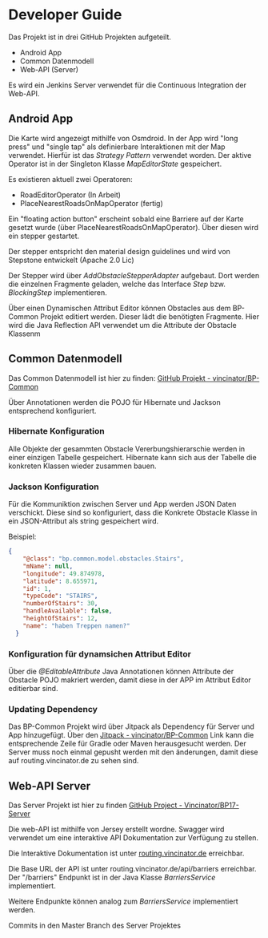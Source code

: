 # Developer Guide

Das Projekt ist in drei GitHub Projekten aufgeteilt. 
- Android App
- Common Datenmodell 
- Web-API (Server)

Es wird ein Jenkins Server verwendet für die Continuous Integration der Web-API.


## Android App

Die Karte wird angezeigt mithilfe von Osmdroid. In der App wird "long press" und "single tap" als definierbare Interaktionen mit der Map verwendet. Hierfür ist das *Strategy Pattern* verwendet worden. Der aktive Operator ist in der Singleton Klasse *MapEditorState* gespeichert.

Es existieren aktuell zwei Operatoren:
- RoadEditorOperator (In Arbeit)
- PlaceNearestRoadsOnMapOperator (fertig)


Ein "floating action button" erscheint sobald eine Barriere auf der Karte gesetzt wurde (über PlaceNearestRoadsOnMapOperator). Über diesen wird ein stepper gestartet.

Der stepper entspricht den material design guidelines und wird von Stepstone entwickelt (Apache 2.0 Lic)

Der Stepper wird über *AddObstacleStepperAdapter* aufgebaut. Dort werden die einzelnen Fragmente geladen, welche das Interface *Step* bzw. *BlockingStep* implementieren. 

Über einen Dynamischen Attribut Editor können Obstacles aus dem BP-Common Projekt editiert werden. Dieser lädt die benötigten Fragmente. Hier wird die Java Reflection API verwendet um die Attribute der Obstacle Klassenm 

## Common Datenmodell

Das Common Datenmodell ist hier zu finden: [GitHub Projekt - vincinator/BP-Common](https://github.com/Vincinator/BP-common)

Über Annotationen werden die POJO für Hibernate und Jackson entsprechend konfiguriert. 

### Hibernate Konfiguration
Alle Objekte der gesammten Obstacle Vererbungshierarschie werden in einer einzigen Tabelle gespeichert. 
Hibernate kann sich aus der Tabelle die konkreten Klassen wieder zusammen bauen. 


### Jackson Konfiguration

Für die Kommuniktion zwischen Server und App werden JSON Daten verschickt. Diese sind so konfiguriert, dass die Konkrete Obstacle Klasse in ein JSON-Attribut als string gespeichert wird.

Beispiel:
```JSON
{
    "@class": "bp.common.model.obstacles.Stairs",
    "mName": null,
    "longitude": 49.874978,
    "latitude": 8.655971,
    "id": 1,
    "typeCode": "STAIRS",
    "numberOfStairs": 30,
    "handleAvailable": false,
    "heightOfStairs": 12,
    "name": "haben Treppen namen?"
  }
```

### Konfiguration für dynamsichen Attribut Editor

Über die *@EditableAttribute* Java Annotationen können Attribute der Obstacle POJO makriert werden, damit diese in der APP im Attribut Editor editierbar sind.

### Updating Dependency

Das BP-Common Projekt wird über Jitpack als Dependency für Server und App hinzugefügt. 
Über den [Jitpack - vincinator/BP-Common](https://jitpack.io/#Vincinator/BP-Common) Link kann die entsprechende Zeile für Gradle oder Maven herausgesucht werden. 
Der Server muss noch einmal gepusht werden mit den änderungen, damit diese auf routing.vincinator.de zu sehen sind.





## Web-API Server

Das Server Projekt ist hier zu finden [GitHub Project - Vincinator/BP17-Server](https://github.com/Vincinator/BP17-Server/)

Die web-API ist mithilfe von Jersey erstellt wordne. Swagger wird verwendet um eine interaktive API Dokumentation zur Verfügung zu stellen. 

Die Interaktive Dokumentation ist unter [routing.vincinator.de](www.routing.vincinator.de) erreichbar. 

Die Base URL der API ist unter routing.vincinator.de/api/barriers erreichbar. Der "/barriers" Endpunkt ist in der Java Klasse *BarriersService* implementiert. 

Weitere Endpunkte können analog zum *BarriersService* implementiert werden.


Commits in den Master Branch des Server Projektes 
 




